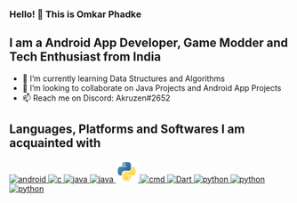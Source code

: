 ### Hello! 👋 This is Omkar Phadke

## I am a Android App Developer, Game Modder and Tech Enthusiast from India

- 🌱 I’m currently learning Data Structures and Algorithms
- 👯 I’m looking to collaborate on Java Projects and Android App Projects
- 📫 Reach me on Discord: Akruzen#2652

## Languages, Platforms and Softwares I am acquainted with

<p align="left"> <a href="https://www.android.com/intl/en_in/" target="_blank"> <img src="https://pbs.twimg.com/profile_images/1164525925242986497/N5_DCXYQ_400x400.jpg" alt="android" width="40" height="40"/> </a><a href="https://www.java.com/en/" target="_blank"> <img src="https://www.gcreddy.com/wp-content/uploads/2021/05/Java-Programming-Language.png" alt="c" width="80" height="40"/> </a><a href="https://www.cprogramming.com/" target="_blank"> <img src="https://www.britefish.net/wp-content/uploads/2019/07/logo-c-1.png" alt="java" width="40" height="40"/> </a><a href="https://flutter.dev/" target="_blank"> <img src="https://play-lh.googleusercontent.com/1Ay7ilKxlWzULndGyg6i_QVvjcxFZHVUcLSwVKWP2xCr6JzQXwrBqjgTvJuljItCMR8=w240-h480-rw" alt="java" width="40" height="40"/> </a><a href="https://www.python.org" target="_blank"> <img src="https://raw.githubusercontent.com/devicons/devicon/master/icons/python/python-original.svg" alt="python" width="40" height="40"/> </a><a href="https://docs.microsoft.com/en-us/windows-server/administration/windows-commands/windows-commands" target="_blank"> <img src="https://files.softicons.com/download/system-icons/windows-8-metro-icons-by-dakirby309/png/512x512/Applications/Command%20Prompt.png" alt="cmd" width="40" height="40"/> </a><a href="https://dart.dev/" target="_blank"> <img src="https://dart.dev/assets/shared/dart-logo-for-shares.png?2" alt="Dart" width="80" height="40"/> </a><a href="https://www.arduino.cc/en/software" target="_blank"> <img src="https://content.arduino.cc/assets/arduino_logo_1200x630-01.png" alt="python" width="60" height="40"/> </a><a href="https://www.image-line.com/" target="_blank"> <img src="https://www.freeiconspng.com/thumbs/fl-studio-icon/fruity-loops-studio-icon-32.jpg" alt="python" width="25" height="40"/> </a><a href="https://www.audacityteam.org/" target="_blank"> <img src="https://www.audacityteam.org/wp-content/themes/wp_audacity/img/logo.png" alt="python" width="40" height="40"/> </a>

<!--
**Akruzen/Akruzen** is a ✨ _special_ ✨ repository because its `README.md` (this file) appears on your GitHub profile.

Here are some ideas to get you started:

- 🔭 I’m currently working on ...
- 🌱 I’m currently learning ...
- 👯 I’m looking to collaborate on ...
- 🤔 I’m looking for help with ...
- 💬 Ask me about ...
- 📫 How to reach me: ...
- 😄 Pronouns: ...
- ⚡ Fun fact: ...
-->
